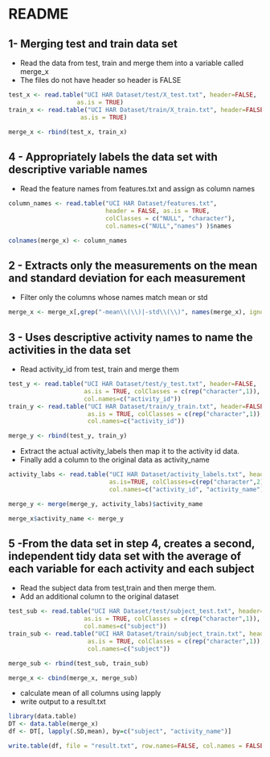 # README

## 1- Merging test and train data set

* Read the data from test, train and merge them into a variable called merge_x
* The files do not have header so header is FALSE


```r
test_x <- read.table("UCI HAR Dataset/test/X_test.txt", header=FALSE, 
                   as.is = TRUE)
train_x <- read.table("UCI HAR Dataset/train/X_train.txt", header=FALSE,
                    as.is = TRUE)

merge_x <- rbind(test_x, train_x)
```

## 4 - Appropriately labels the data set with descriptive variable names

* Read the feature names from features.txt and assign as column names


```r
column_names <- read.table("UCI HAR Dataset/features.txt", 
                           header = FALSE, as.is = TRUE, 
                           colClasses = c("NULL", "character"), 
                           col.names=c("NULL","names") )$names

colnames(merge_x) <- column_names
```

## 2 - Extracts only the measurements on the mean and standard deviation for each measurement

* Filter  only the columns whose names match mean or std 


```r
merge_x <- merge_x[,grep("-mean\\(\\)|-std\\(\\)", names(merge_x), ignore.case = TRUE)]
```

## 3 - Uses descriptive activity names to name the activities in the data set

* Read activity_id from test, train and merge them


```r
test_y <- read.table("UCI HAR Dataset/test/y_test.txt", header=FALSE,
                     as.is = TRUE, colClasses = c(rep("character",1)),
                     col.names=c("activity_id"))
train_y <- read.table("UCI HAR Dataset/train/y_train.txt", header=FALSE,
                      as.is = TRUE, colClasses = c(rep("character",1)),
                      col.names=c("activity_id"))

merge_y <- rbind(test_y, train_y)
```

* Extract the actual activity_labels then map it to the activity id data.
* Finally add a column to the original data as activity_name


```r
activity_labs <- read.table("UCI HAR Dataset/activity_labels.txt", header=FALSE,
                            as.is=TRUE, colClasses=c(rep("character",2)), 
                            col.names=c("activity_id", "activity_name"))

merge_y <- merge(merge_y, activity_labs)$activity_name

merge_x$activity_name <- merge_y
```

## 5 -From the data set in step 4, creates a second, independent tidy data set with the average of each variable for each activity and each subject

* Read the subject data from test,train and then merge them.
* Add an additional column to the original dataset


```r
test_sub <- read.table("UCI HAR Dataset/test/subject_test.txt", header=FALSE,
                     as.is = TRUE, colClasses = c(rep("character",1)),
                     col.names=c("subject"))
train_sub <- read.table("UCI HAR Dataset/train/subject_train.txt", header=FALSE,
                      as.is = TRUE, colClasses = c(rep("character",1)),
                      col.names=c("subject"))

merge_sub <- rbind(test_sub, train_sub)

merge_x <- cbind(merge_x, merge_sub)
```

* calculate mean of all columns using lapply
* write output to a result.txt


```r
library(data.table)
DT <- data.table(merge_x)
df <- DT[, lapply(.SD,mean), by=c("subject", "activity_name")]

write.table(df, file = "result.txt", row.names=FALSE, col.names = FALSE)
```
